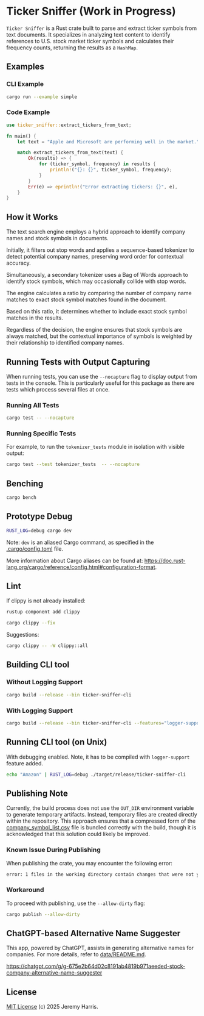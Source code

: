 # Ticker Sniffer (Work in Progress)

`Ticker Sniffer` is a Rust crate built to parse and extract ticker symbols from text documents. It specializes in analyzing text content to identify references to U.S. stock market ticker symbols and calculates their frequency counts, returning the results as a `HashMap`.

## Examples

### CLI Example

```bash
cargo run --example simple
```

### Code Example

```rust
use ticker_sniffer::extract_tickers_from_text;

fn main() {
    let text = "Apple and Microsoft are performing well in the market.";

    match extract_tickers_from_text(text) {
        Ok(results) => {
            for (ticker_symbol, frequency) in results {
                println!("{}: {}", ticker_symbol, frequency);
            }
        }
        Err(e) => eprintln!("Error extracting tickers: {}", e),
    }
}
```

## How it Works

The text search engine employs a hybrid approach to identify company names and stock symbols in documents.

Initially, it filters out stop words and applies a sequence-based tokenizer to detect potential company names, preserving word order for contextual accuracy.

Simultaneously, a secondary tokenizer uses a Bag of Words approach to identify stock symbols, which may occasionally collide with stop words.

The engine calculates a ratio by comparing the number of company name matches to exact stock symbol matches found in the document.

Based on this ratio, it determines whether to include exact stock symbol matches in the results.

Regardless of the decision, the engine ensures that stock symbols are always matched, but the contextual importance of symbols is weighted by their relationship to identified company names.



## Running Tests with Output Capturing

When running tests, you can use the `--nocapture` flag to display output from tests in the console. This is particularly useful for this package as there are tests which process several files at once.

### Running All Tests

```bash
cargo test -- --nocapture
```

### Running Specific Tests

For example, to run the `tokenizer_tests` module in isolation with visible output:

```bash
cargo test --test tokenizer_tests  -- --nocapture
```

## Benching

```bash
cargo bench
```


## Prototype Debug

```bash
RUST_LOG=debug cargo dev
```

Note: `dev` is an aliased Cargo command, as specified in the [.cargo/config.toml](.cargo/config.toml) file.

More information about Cargo aliases can be found at: https://doc.rust-lang.org/cargo/reference/config.html#configuration-format.

## Lint

If clippy is not already installed:

```bash
rustup component add clippy
```

```bash
cargo clippy --fix
```

Suggestions:

```bash
cargo clippy -- -W clippy::all
```

## Building CLI tool

### Without Logging Support

```bash
cargo build --release --bin ticker-sniffer-cli
```

### With Logging Support

```bash
cargo build --release --bin ticker-sniffer-cli --features="logger-support"
```

## Running CLI tool (on Unix)

With debugging enabled. Note, it has to be compiled with `logger-support` feature added.

```bash
echo "Amazon" | RUST_LOG=debug ./target/release/ticker-sniffer-cli
```

## Publishing Note

Currently, the build process does not use the `OUT_DIR` environment variable to generate temporary artifacts. Instead, temporary files are created directly within the repository. This approach ensures that a compressed form of the [company_symbol_list.csv](data/company_symbol_list.csv) file is bundled correctly with the build, though it is acknowledged that this solution could likely be improved.

### Known Issue During Publishing

When publishing the crate, you may encounter the following error:

```bash
error: 1 files in the working directory contain changes that were not yet committed into git:
```

### Workaround

To proceed with publishing, use the `--allow-dirty` flag:

```bash
cargo publish --allow-dirty
```

## ChatGPT-based Alternative Name Suggester

This app, powered by ChatGPT, assists in generating alternative names for companies. For more details, refer to [data/README.md](data/README.md).

https://chatgpt.com/g/g-675e2b64d02c8191ab4819b971aeeded-stock-company-alternative-name-suggester

## License

[MIT License](LICENSE) (c) 2025 Jeremy Harris.
